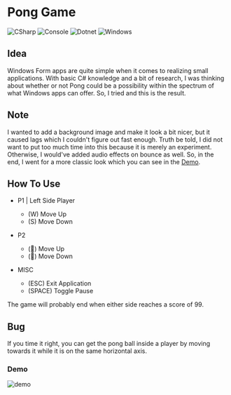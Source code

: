 # Pong Game
![CSharp](https://img.shields.io/badge/csharp-black?style=for-the-badge&logo=sharp)
![Console](https://img.shields.io/badge/console-black?style=for-the-badge&logo=windowsterminal)
![Dotnet](https://img.shields.io/badge/dotnet-black?style=for-the-badge&logo=dotnet)
![Windows](https://img.shields.io/badge/Windows-black?style=for-the-badge&logo=windows)

## Idea
Windows Form apps are quite simple when it comes to realizing small applications. With basic C# knowledge and a bit of research, I was thinking about whether or not Pong could be a possibility within the spectrum of what Windows apps can offer. So, I tried and this is the result.

## Note
I wanted to add a background image and make it look a bit nicer, but it caused lags which I couldn't figure out fast enough. Truth be told, I did not want to put too much time into this because it is merely an experiment. Otherwise, I would've added audio effects on bounce as well. So, in the end, I went for a more classic look which you can see in the [Demo](#demo).

## How To Use

- P1 | Left Side Player
  - (W) Move Up
  - (S) Move Down

- P2
  - (🔼) Move Up
  - (🔽) Move Down
- MISC
  - (ESC) Exit Application
  - (SPACE) Toggle Pause

The game will probably end when either side reaches a score of 99.

## Bug
If you time it right, you can get the pong ball inside a player by moving towards it while it is on the same horizontal axis.

### Demo
![demo](https://user-images.githubusercontent.com/65088572/182747635-75a3b582-ceb5-4ff8-9f6d-3ecaf93cee31.gif)
